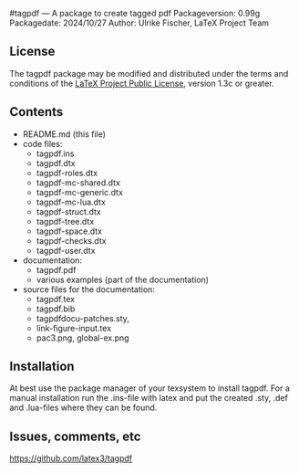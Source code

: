 #tagpdf — A package to create tagged pdf
Packageversion: 0.99g 
Packagedate: 2024/10/27
Author: Ulrike Fischer, LaTeX Project Team

## License
The tagpdf package may be modified and distributed under the terms and conditions of the 
[LaTeX Project Public License](https://www.latex-project.org/lppl/), version 1.3c or greater.


## Contents

- README.md (this file)
- code files:
     - tagpdf.ins
     - tagpdf.dtx 
     - tagpdf-roles.dtx 
     - tagpdf-mc-shared.dtx
     - tagpdf-mc-generic.dtx
     - tagpdf-mc-lua.dtx
     - tagpdf-struct.dtx 
     - tagpdf-tree.dtx
     - tagpdf-space.dtx
     - tagpdf-checks.dtx
     - tagpdf-user.dtx        
- documentation:
     - tagpdf.pdf 
     - various examples       (part of the documentation)   
- source files for the documentation:
     - tagpdf.tex
     - tagpdf.bib
     - tagpdfdocu-patches.sty,
     - link-figure-input.tex
     - pac3.png, global-ex.png 

## Installation

At best use the package manager of your texsystem to install tagpdf.
For a manual installation run the .ins-file with latex and put the 
created .sty, .def and .lua-files 
where they can be found.


## Issues, comments, etc

https://github.com/latex3/tagpdf
